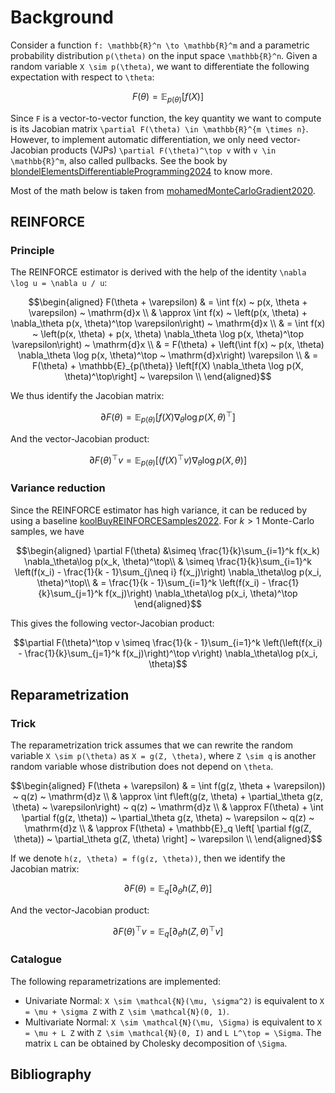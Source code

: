 # Background

Consider a function ``f: \mathbb{R}^n \to \mathbb{R}^m`` and a parametric probability distribution ``p(\theta)`` on the input space ``\mathbb{R}^n``.
Given a random variable ``X \sim p(\theta)``, we want to differentiate the following expectation with respect to ``\theta``:

```math
F(\theta) = \mathbb{E}_{p(\theta)}[f(X)]
```

Since ``F`` is a vector-to-vector function, the key quantity we want to compute is its Jacobian matrix ``\partial F(\theta) \in \mathbb{R}^{m \times n}``.
However, to implement automatic differentiation, we only need vector-Jacobian products (VJPs) ``\partial F(\theta)^\top v`` with ``v \in \mathbb{R}^m``, also called pullbacks.
See the book by [blondelElementsDifferentiableProgramming2024](@citet) to know more.

Most of the math below is taken from [mohamedMonteCarloGradient2020](@citet).

## REINFORCE

### Principle

The REINFORCE estimator is derived with the help of the identity ``\nabla \log u = \nabla u / u``:

```math
\begin{aligned}
F(\theta + \varepsilon)
& = \int f(x) ~ p(x, \theta + \varepsilon) ~ \mathrm{d}x \\
& \approx \int f(x) ~ \left(p(x, \theta) + \nabla_\theta p(x, \theta)^\top \varepsilon\right) ~ \mathrm{d}x \\
& = \int f(x) ~ \left(p(x, \theta) + p(x, \theta) \nabla_\theta \log p(x, \theta)^\top \varepsilon\right) ~ \mathrm{d}x \\
& = F(\theta) + \left(\int f(x) ~ p(x, \theta) \nabla_\theta \log p(x, \theta)^\top ~ \mathrm{d}x\right) \varepsilon \\
& = F(\theta) + \mathbb{E}_{p(\theta)} \left[f(X) \nabla_\theta \log p(X, \theta)^\top\right] ~ \varepsilon \\
\end{aligned}
```

We thus identify the Jacobian matrix:

```math
\partial F(\theta) = \mathbb{E}_{p(\theta)} \left[f(X) \nabla_\theta \log p(X, \theta)^\top\right]
```

And the vector-Jacobian product:

```math
\partial F(\theta)^\top v = \mathbb{E}_{p(\theta)} \left[(f(X)^\top v) \nabla_\theta \log p(X, \theta)\right]
```

### Variance reduction

Since the REINFORCE estimator has high variance, it can be reduced by using a baseline [koolBuyREINFORCESamples2022](@citep).
For $k > 1$ Monte-Carlo samples, we have

```math
\begin{aligned}
\partial F(\theta) &\simeq \frac{1}{k}\sum_{i=1}^k f(x_k) \nabla_\theta\log p(x_k, \theta)^\top\\
& \simeq \frac{1}{k}\sum_{i=1}^k \left(f(x_i) - \frac{1}{k - 1}\sum_{j\neq i} f(x_j)\right) \nabla_\theta\log p(x_i, \theta)^\top\\
& = \frac{1}{k - 1}\sum_{i=1}^k \left(f(x_i) - \frac{1}{k}\sum_{j=1}^k f(x_j)\right) \nabla_\theta\log p(x_i, \theta)^\top
\end{aligned}
```

This gives the following vector-Jacobian product:

```math
\partial F(\theta)^\top v \simeq \frac{1}{k - 1}\sum_{i=1}^k \left(\left(f(x_i) - \frac{1}{k}\sum_{j=1}^k f(x_j)\right)^\top v\right) \nabla_\theta\log p(x_i, \theta)
```

## Reparametrization

### Trick

The reparametrization trick assumes that we can rewrite the random variable ``X \sim p(\theta)`` as ``X = g(Z, \theta)``, where ``Z \sim q`` is another random variable whose distribution does not depend on ``\theta``.

```math
\begin{aligned}
F(\theta + \varepsilon)
& = \int f(g(z, \theta + \varepsilon)) ~ q(z) ~ \mathrm{d}z \\
& \approx \int f\left(g(z, \theta) + \partial_\theta g(z, \theta) ~ \varepsilon\right) ~ q(z) ~ \mathrm{d}z \\
& \approx F(\theta) + \int \partial f(g(z, \theta)) ~ \partial_\theta g(z, \theta) ~ \varepsilon ~ q(z) ~ \mathrm{d}z \\
& \approx F(\theta) + \mathbb{E}_q \left[ \partial f(g(Z, \theta)) ~ \partial_\theta g(Z, \theta) \right] ~ \varepsilon \\
\end{aligned}
```

If we denote ``h(z, \theta) = f(g(z, \theta))``, then we identify the Jacobian matrix:

```math
\partial F(\theta) = \mathbb{E}_q \left[ \partial_\theta h(Z, \theta) \right]
```

And the vector-Jacobian product:

```math
\partial F(\theta)^\top v = \mathbb{E}_q \left[ \partial_\theta h(Z, \theta)^\top v \right]
```

### Catalogue

The following reparametrizations are implemented:

- Univariate Normal: ``X \sim \mathcal{N}(\mu, \sigma^2)`` is equivalent to ``X = \mu + \sigma Z`` with ``Z \sim \mathcal{N}(0, 1)``.
- Multivariate Normal: ``X \sim \mathcal{N}(\mu, \Sigma)`` is equivalent to ``X = \mu + L Z`` with ``Z \sim \mathcal{N}(0, I)`` and ``L L^\top = \Sigma``. The matrix ``L`` can be obtained by Cholesky decomposition of ``\Sigma``.

## Bibliography

```@bibliography
```
